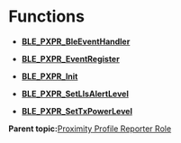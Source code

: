 # Functions

-   **[BLE\_PXPR\_BleEventHandler](GUID-D7EC24BF-02DF-4582-AAE1-362A340EC078.md)**  

-   **[BLE\_PXPR\_EventRegister](GUID-DC724121-E097-45DD-9FAC-B4ED7E2659F8.md)**  

-   **[BLE\_PXPR\_Init](GUID-96471DCC-B7AA-42DD-9E25-F203BA07A64C.md)**  

-   **[BLE\_PXPR\_SetLlsAlertLevel](GUID-0493753C-1E12-45EB-A3DD-3AC427B489DD.md)**  

-   **[BLE\_PXPR\_SetTxPowerLevel](GUID-4CB7027E-C268-4B06-94B3-8875D7228D41.md)**  


**Parent topic:**[Proximity Profile Reporter Role](GUID-D3EF214E-CD09-4819-A798-82EC3CEC884D.md)


